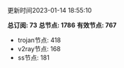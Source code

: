 更新时间2023-01-14 18:55:10

**总订阅: 73**
**总节点: 1786**
**有效节点: 767**
- trojan节点: 418
- v2ray节点: 168
- ss节点: 181
